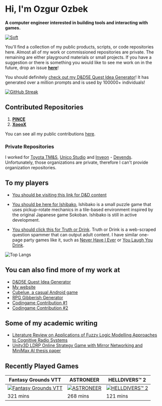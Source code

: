 

# Hi, I'm Ozgur Ozbek

**A computer engineer interested in building tools and interacting with games.**

[![Soft](https://skillicons.dev/icons?i=py,js,ts,dotnet,,react,tailwind,html,css,threejs,bootstrap,jquery,,ai,ps,flask,nextjs,nodejs,fastapi,sqlite,postman,graphql,git,,svg,latex,md,regex,figma,materialui,powershell,githubactions,bash,azure,docker,github,heroku,replit,,selenium,vscode,discord,bots,unity,arduino)](https://skillicons.dev)

You'll find a collection of my public products, scripts, or code repositories here. Almost all of my work or commissioned repositories are private. The remaining are either playground materials or small projects. If you have a suggestion or there is something you would like to see me work on in the future, drop an issue **[here](https://github.com/ozgurozbek/ozgurozbek/issues)**!

You should definitely [check out my D&D5E Quest Idea Generator](https://xeculus.pythonanywhere.com/)! It has generated over a million prompts and is used by 100000+ individuals!

[![GitHub Streak](https://streak-stats.demolab.com?user=ozgurozbek&theme=github-dark-blue&mode=weekly&hide_current_streak=true)](https://git.io/streak-stats)

## Contributed Repositories

1. **[PINCE](https://github.com/ozgurozbek-merges/PINCE)**
1. **[XoooX](https://github.com/ozgurozbek-merges/XoooX)**

You can see all my public contributions [here](https://github.com/ozgurozbek-merges).

### Private Repositories

I worked for [Toyota TM&S](https://www.linkedin.com/company/toyotaturkeymarketingandsales/), [Unico Studio](https://www.linkedin.com/company/unico-studio/) and [Inveon](https://www.linkedin.com/company/inveon/) - [Devends](https://www.linkedin.com/company/devends/about/). Unfortunately, those organizations are private, therefore I can't provide organization repositories.

## To my players

* [You should be visiting this link for D&D content](https://ozgurozbek.github.io/teothe)

* [You should be here for Ishibako](https://ozgurozbek.github.io/ishibako/download.html), Ishibako is a small puzzle game that uses pickup-rotate mechanics in a tile-based environment inspired by the original Japanese game Sokoban. Ishibako is still in active development.

* [You should click this for Truth or Drink](https://ozgurozbek.github.io/truthordrink/truthordrink.html). Truth or Drink is a web-scraped question spammer that can output adult content. I have similar one-page party games like it, such as [Never Have I Ever](https://ozgurozbek.github.io/truthordrink/neverhaveiever.html) or [You Laugh You Drink](https://ozgurozbek.github.io/truthordrink/youlaughyoudrink.html).

![Top Langs](https://github-readme-stats.vercel.app/api/top-langs/?username=ozgurozbek&layout=compact&langs_count=4&hide=html&size_weight=0.5&count_weight=0.75)

## You can also find more of my work at

* [D&D5E Quest Idea Generator](https://xeculus.pythonanywhere.com/)
* [My website](https://xeculus.wordpress.com/)
* [Cubelue, a casual Android game](https://play.google.com/store/apps/details?id=com.OzgurOzbek.Cubelue&hl=en_US&gl=US)
* [RPG Gibberish Generator](https://replit.com/@ozgurozbek/RPGGibberishGenerator#main.py)
* [Codingame Contribution #1](https://www.codingame.com/contribute/view/45417ee569f7763981a0876ba491bffde4e5)
* [Codingame Contribution #2](https://www.codingame.com/contribute/view/49981fecba44952abebcfbeb65898292d32c)

## Some of my academic writing

* [Literature Review on Applications of Fuzzy Logic Modelling Approaches to Cognitive Radio Systems](https://ozgurozbek.github.io/assets/index-files/bachelorsLiteratureReview.pdf)
* [Unity3D LDRP Online Strategy Game with Mirror Networking and MiniMax AI thesis paper](https://ozgurozbek.github.io/assets/index-files/bachelorsThesis.pdf)

## Recently Played Games

| Fantasy Grounds VTT | ASTRONEER | HELLDIVERS™ 2 |
|---------------------|-----------|---------------|
| [![Fantasy Grounds VTT](https://cdn.cloudflare.steamstatic.com/steam/apps/1196310/header.jpg)](https://store.steampowered.com/app/1196310/) | [![ASTRONEER](https://cdn.cloudflare.steamstatic.com/steam/apps/361420/header.jpg)](https://store.steampowered.com/app/361420/) | [![HELLDIVERS™ 2](https://cdn.cloudflare.steamstatic.com/steam/apps/553850/header.jpg)](https://store.steampowered.com/app/553850/) |
| 321 mins | 268 mins | 121 mins |
